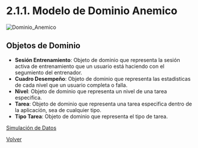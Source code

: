 # 2.1.1. Modelo de Dominio Anemico

![Dominio_Anemico](/Imagenes/ModeloDominio.png)

## Objetos de Dominio

- **Sesión Entrenamiento**: Objeto de dominio que representa la sesión activa de entrenamiento que un usuario está haciendo con el segumiento del entrenador.
- **Cuadro Desempeño**: Objeto de dominio que representa las estadisticas de cada nivel que un usuario completa o falla.
- **Nivel**: Objeto de dominio que representa un nivel de una tarea especifica.
- **Tarea**: Objeto de dominio que representa una tarea especifica dentro de la aplicación, sea de cualquier tipo.
- **Tipo Tarea**: Objeto de dominio que representa el tipo de tarea.

[Simulación de Datos](https://uconet.sharepoint.com/:x:/s/Cognicare-ControlInhibitorio/ES1PhpH-ksNGuOnv54iTJEEB6vKP0ODxyzhWOOT_hSePmQ)

[Volver](https://github.com/alejoDev117/Documentacion_Control_Inhibitorio/tree/main)
